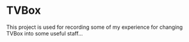 # TVBox

This project is used for recording some of my experience for changing TVBox into some useful staff...